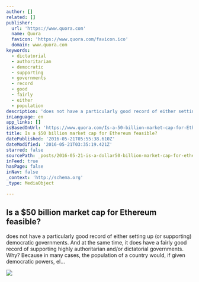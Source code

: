 ```yaml
---
author: []
related: []
publisher:
  url: 'https://www.quora.com'
  name: Quora
  favicon: 'https://www.quora.com/favicon.ico'
  domain: www.quora.com
keywords:
  - dictatorial
  - authoritarian
  - democratic
  - supporting
  - governments
  - record
  - good
  - fairly
  - either
  - population
description: 'does not have a particularly good record of either setting up (or supporting) democratic governments. And at the same time, it does have a fairly good record of supporting highly authoritarian and/or dictatorial governments. Why? Because in many cases, the population of a country would, if given democratic powers, el...'
inLanguage: en
app_links: []
isBasedOnUrl: 'https://www.quora.com/Is-a-50-billion-market-cap-for-Ethereum-feasible'
title: Is a $50 billion market cap for Ethereum feasible?
datePublished: '2016-05-21T05:55:38.610Z'
dateModified: '2016-05-21T03:35:19.421Z'
starred: false
sourcePath: _posts/2016-05-21-is-a-dollar50-billion-market-cap-for-ethereum-feasible.md
inFeed: true
hasPage: false
inNav: false
_context: 'http://schema.org'
_type: MediaObject

---
```

<article style=""><h1>Is a $50 billion market cap for Ethereum feasible?</h1><p>does not have a particularly good record of either setting up (or supporting) democratic governments. And at the same time, it does have a fairly good record of supporting highly authoritarian and/or dictatorial governments. Why? Because in many cases, the population of a country would, if given democratic powers, el...</p><img src="https://qsf.is.quoracdn.net/-images.new_grid.fb_share_default.pnge6dde9cfa6e03c43.png" /></article>